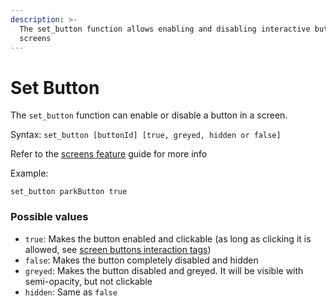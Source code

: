 ```yaml
---
description: >-
  The set_button function allows enabling and disabling interactive buttons in
  screens
---
```


# Set Button

The `set_button` function can enable or disable a button in a screen.

Syntax: `set_button [buttonId] [true, greyed, hidden or false]`

Refer to the [screens feature](../../features/viewport.md) guide for more info

Example:

```
set_button parkButton true
```

### Possible values

- `true`: Makes the button enabled and clickable (as long as clicking it is allowed, see [screen buttons interaction tags](../../features/viewport.md#button-interaction-tags))
- `false`: Makes the button completely disabled and hidden
- `greyed`: Makes the button disabled and greyed. It will be visible with semi-opacity, but not clickable
- `hidden`: Same as `false`
